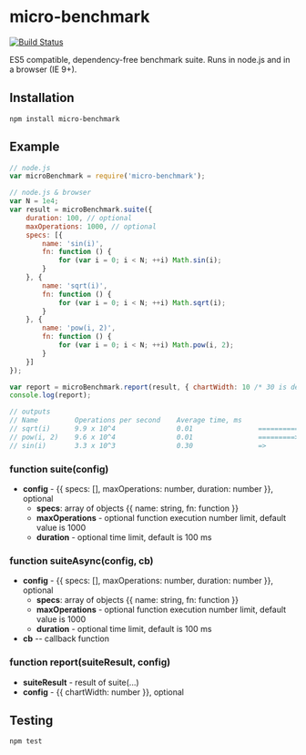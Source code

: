 # micro-benchmark

[![Build Status](https://travis-ci.org/f-xyz/micro-benchmark.svg?branch=master)](https://travis-ci.org/f-xyz/micro-benchmark)

ES5 compatible, dependency-free benchmark suite.
Runs in node.js and in a browser (IE 9+).

## Installation

```
npm install micro-benchmark
```

## Example

```javascript
// node.js
var microBenchmark = require('micro-benchmark');

// node.js & browser
var N = 1e4;
var result = microBenchmark.suite({
    duration: 100, // optional
    maxOperations: 1000, // optional
    specs: [{
        name: 'sin(i)',
        fn: function () {
            for (var i = 0; i < N; ++i) Math.sin(i);
        }
    }, {
        name: 'sqrt(i)',
        fn: function () {
            for (var i = 0; i < N; ++i) Math.sqrt(i);
        }
    }, {
        name: 'pow(i, 2)',
        fn: function () {
            for (var i = 0; i < N; ++i) Math.pow(i, 2);
        }
    }]
});

var report = microBenchmark.report(result, { chartWidth: 10 /* 30 is default */ });
console.log(report);

// outputs
// Name         Operations per second    Average time, ms
// sqrt(i)      9.9 x 10^4               0.01                ==========>
// pow(i, 2)    9.6 x 10^4               0.01                =========>
// sin(i)       3.3 x 10^3               0.30                =>

```

### function suite(config)

* **config** - {{ specs: [], maxOperations: number, duration: number }}, optional
	* **specs**: array of objects {{ name: string, fn: function }}
    * **maxOperations** - optional function execution number limit, default value is 1000
    * **duration** - optional time limit, default is 100 ms

### function suiteAsync(config, cb)

* **config** - {{ specs: [], maxOperations: number, duration: number }}, optional
	* **specs**: array of objects {{ name: string, fn: function }}
    * **maxOperations** - optional function execution number limit, default value is 1000
    * **duration** - optional time limit, default is 100 ms
* **cb** -- callback function

### function report(suiteResult, config)

* **suiteResult** - result of suite(...)
* **config** - {{ chartWidth: number }}, optional
  
## Testing
```
npm test
```

